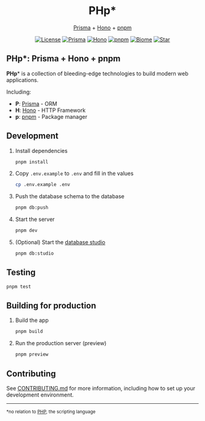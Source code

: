 <div align="center">
<h1>
   PHp*
</h1>

[Prisma](https://www.prisma.io/) + [Hono](https://hono.dev/) + [pnpm](https://pnpm.io/) 

[![License](https://custom-icon-badges.demolab.com/github/license/bedtime-coders/phpstack?label=License&color=blue&logo=law&labelColor=0d1117&)](https://github.com/bedtime-coders/phpstack/blob/main/LICENSE)
[![Prisma](https://img.shields.io/badge/Prisma-2D3748?logo=prisma&logoColor=white)](https://www.prisma.io/)
[![Hono](https://custom-icon-badges.demolab.com/badge/Hono-1e1e20.svg?logo=honojs)](https://hono.dev/)
[![pnpm](https://custom-icon-badges.demolab.com/badge/pnpm-242526.svg?logo=pnpm)](https://pnpm.io/)
[![Biome](https://img.shields.io/badge/Biome-24272f?logo=biome&logoColor=f6f6f9)](https://biomejs.dev/)
[![Star](https://custom-icon-badges.demolab.com/github/stars/bedtime-coders/phpstack?logo=star&logoColor=373737&label=Star)](https://github.com/bedtime-coders/phpstack/stargazers/)

</div>

## PHp*: Prisma + Hono + pnpm

**PHp*** is a collection of bleeding-edge technologies to build modern web applications.

Including:

- **P**: [Prisma](https://www.prisma.io) - ORM
- **H**: [Hono](https://hono.dev) - HTTP Framework
- **p**: [pnpm](https://pnpm.io) - Package manager

## Development

1. Install dependencies

   ```bash
   pnpm install
   ```

2. Copy `.env.example` to `.env` and fill in the values

   ```bash
   cp .env.example .env
   ```

3. Push the database schema to the database

   ```bash
   pnpm db:push
   ```

4. Start the server

   ```bash
   pnpm dev
   ```

5. (Optional) Start the [database studio](https://www.prisma.io/studio)
   ```bash
   pnpm db:studio
   ```

## Testing

```bash
pnpm test
```

## Building for production

1. Build the app

   ```bash
   pnpm build
   ```

2. Run the production server (preview)

   ```bash
   pnpm preview
   ```

## Contributing

See [CONTRIBUTING.md](./CONTRIBUTING.md) for more information, including how to set up your development environment.

---

<sup>*no relation to [PHP](https://www.php.net), the scripting language</sup>
